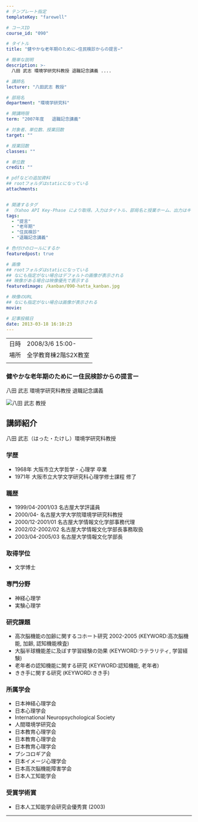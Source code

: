 ```yaml
---
# テンプレート指定
templateKey: "farewell"

# コースID
course_id: "090"

# タイトル
title: "健やかな老年期のために−住民検診からの提言−"

# 簡単な説明
description: >-
  八田 武志 環境学研究科教授 退職記念講義 ....

# 講師名
lecturer: "八田武志 教授"

# 部局名
department: "環境学研究科"

# 開講時限
term: "2007年度	退職記念講義"

# 対象者、単位数、授業回数
target: ""

# 授業回数
classes: ""

# 単位数
credit: ""

# pdfなどの追加資料
## rootフォルダはstaticになっている
attachments:


# 関連するタグ
# （Yahoo API Key-Phase により取得。入力はタイトル、部局名と授業ホーム、出力はキーフレーズ（tags））
tags:
  - "提言"
  - "老年期"
  - "住民検診"
  - "退職記念講義"

# 色付けのロールにするか
featuredpost: true

# 画像
## rootフォルダはstaticになっている
## なにも指定がない場合はデフォルトの画像が表示される
## 映像がある場合は映像優先で表示する
featuredimage: /kanban/090-hatta_kanban.jpg

# 映像のURL
## なにも指定がない場合は画像が表示される
movie: 

# 記事投稿日
date: 2013-03-18 16:10:23
---
```


|   |   |
|---|---|
| 日時 | 2008/3/6  15:00- |
| 場所 | 全学教育棟2階S2X教室 |
|   |   |


### 健やかな老年期のためにー住民検診からの提言ー

八田 武志 環境学研究科教授 退職記念講義


![八田 武志 教授](https://ocw.nagoya-u.jp/files/90/hatta_kao.jpg) 
## 講師紹介

八田 武志（はった・たけし）環境学研究科教授

### 学歴

* 1968年 大阪市立大学哲学・心理学 卒業
* 1971年 大阪市立大学文学研究科心理学修士課程 修了

### 職歴

* 1999/04-2001/03 名古屋大学評議員
* 2000/04- 名古屋大学大学院環境学研究科教授
* 2000/12-2001/01 名古屋大学情報文化学部事務代理
* 2002/02-2002/02 名古屋大学情報文化学部長事務取扱
* 2003/04-2005/03 名古屋大学情報文化学部長

### 取得学位

* 文学博士

### 専門分野

* 神経心理学
* 実験心理学

### 研究課題

* 高次脳機能の加齢に関するコホート研究 2002-2005 (KEYWORD:高次脳機能, 加齢, 認知機能検査)
* 大脳半球機能差に及ぼす学習経験の効果 (KEYWORD:ラテラリティ, 学習経験)
* 老年者の認知機能に関する研究 (KEYWORD:認知機能, 老年者)
* きき手に関する研究 (KEYWORD:きき手)

### 所属学会

* 日本神経心理学会
* 日本心理学会
* International Neuropsychological Society
* 人間環境学研究会
* 日本教育心理学会
* 日本教育心理学会
* 日本教育心理学会
* プシコロギア会
* 日本イメージ心理学会
* 日本高次脳機能障害学会
* 日本人工知能学会

### 受賞学術賞

* 日本人工知能学会研究会優秀賞 (2003)



-----